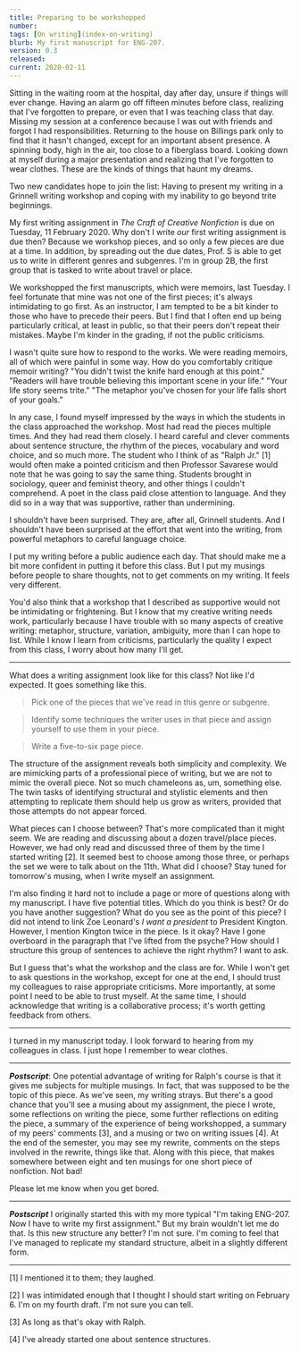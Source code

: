 ```yaml
---
title: Preparing to be workshopped
number: 
tags: [On writing](index-on-writing)
blurb: My first manuscript for ENG-207.
version: 0.3
released: 
current: 2020-02-11
---
```

Sitting in the waiting room at the hospital, day after day, unsure
if things will ever change.   Having an alarm go off fifteen minutes
before class, realizing that I've forgotten to prepare, or even
that I was teaching class that day.  Missing my session at a
conference because I was out with friends and forgot I had
responsibilities.  Returning to the house on Billings park only to
find that it hasn't changed, except for an important absent presence.
A spinning body, high in the air, too close to a fiberglass board.
Looking down at myself during a major presentation and realizing
that I've forgotten to wear clothes.  These are the kinds of things
that haunt my dreams.

Two new candidates hope to join the list: Having to present my
writing in a Grinnell writing workshop and coping with my inability
to go beyond trite beginnings.

My first writing assignment in _The Craft of Creative Nonfiction_
is due on Tuesday, 11 February 2020.  Why don't I write *our* first
writing assignment is due then?  Because we workshop pieces, and
so only a few pieces are due at a time.  In addition, by spreading
out the due dates, Prof. S is able to get us to write in different
genres and subgenres.  I'm in group 2B, the first group that is
tasked to write about travel or place.

We workshopped the first manuscripts, which were memoirs, last
Tuesday.  I feel fortunate that mine was not one of the first pieces;
it's always intimidating to go first.  As an instructor, I am tempted
to be a bit kinder to those who have to precede their peers.  But
I find that I often end up being particularly critical, at least
in public, so that their peers don't repeat their mistakes.  Maybe
I'm kinder in the grading, if not the public criticisms.

I wasn't quite sure how to respond to the works.  We were reading
memoirs, all of which were painful in some way.  How do you comfortably
critique memoir writing?  "You didn't twist the knife hard enough
at this point."  "Readers will have trouble believing this important
scene in your life."  "Your life story seems trite."  "The metaphor
you've chosen for your life falls short of your goals."

In any case, I found myself impressed by the ways in which the
students in the class approached the workshop.  Most had read the
pieces multiple times. And they had read them closely.  I heard
careful and clever comments about sentence structure, the rhythm
of the pieces, vocabulary and word choice, and so much more.  The
student who I think of as "Ralph Jr." [1] would often make a pointed
criticism and then Professor Savarese would note that he was going
to say the same thing.  Students brought in sociology, queer and
feminist theory, and other things I couldn't comprehend. A poet in
the class paid close attention to language.  And they did so in a
way that was supportive, rather than undermining.

I shouldn't have been surprised.  They are, after all, Grinnell
students.  And I shouldn't have been surprised at the effort that
went into the writing, from powerful metaphors to careful language
choice.

I put my writing before a public audience each day.  That should make
me a bit more confident in putting it before this class.  But I put
my musings before people to share thoughts, not to get comments on
my writing.  It feels very different.

You'd also think that a workshop that I described as supportive
would not be intimidating or frightening.  But I know that my
creative writing needs work, particularly because I have trouble
with so many aspects of creative writing: metaphor, structure,
variation, ambiguity, more than I can hope to list.  While I know
I learn from criticisms, particularly the quality I expect from
this class, I worry about how many I'll get.

---

What does a writing assignment look like for this class?  Not like
I'd expected.  It goes something like this.

> Pick one of the pieces that we've read in this genre or subgenre.

> Identify some techniques the writer uses in that piece and assign
  yourself to use them in your piece.

> Write a five-to-six page piece.

The structure of the assignment reveals both simplicity and complexity.
We are mimicking parts of a professional piece of writing, but we
are not to mimic the overall piece.  Not so much chameleons as, um,
something else.  The twin tasks of identifying structural and
stylistic elements and then attempting to replicate them should
help us grow as writers, provided that those attempts do not appear
forced.

What pieces can I choose between?  That's more complicated than it
might seem.  We are reading and discussing about a dozen travel/place
pieces.  However, we had only read and discussed three of them by
the time I started writing [2].  It seemed best to choose among those
three, or perhaps the set we were to talk about on the 11th.  What
did I choose?  Stay tuned for tomorrow's musing, when I write myself
an assignment.

I'm also finding it hard not to include a page or more of questions
along with my manuscript.  I have five potential titles.  Which do
you think is best?  Or do you have another suggestion?  What do you
see as the point of this piece?  I did not intend to link Zoe
Leonard's _I want a president_ to President Kington.  However, I
mention Kington twice in the piece.  Is it okay?  Have I gone
overboard in the paragraph that I've lifted from the psyche?  How
should I structure this group of sentences to achieve the right
rhythm?  I want to ask.

But I guess that's what the workshop and the class are for.  While
I won't get to ask questions in the workshop, except for one at the
end, I should trust my colleagues to raise appropriate criticisms.
More importantly, at some point I need to be able to trust myself.
At the same time, I should acknowledge that writing is a collaborative
process; it's worth getting feedback from others.

---

I turned in my manuscript today.  I look forward to hearing from my
colleagues in class.  I just hope I remember to wear clothes.

---

**_Postscript_**: One potential advantage of writing for Ralph's
course is that it gives me subjects for multiple musings.  In fact,
that was supposed to be the topic of this piece.  As we've seen,
my writing strays.  But there's a good chance that you'll see a
musing about my assignment, the piece I wrote, some reflections on
writing the piece, some further reflections on editing the piece,
a summary of the experience of being workshopped, a summary of my
peers' comments [3], and a musing or two on writing issues [4].
At the end of the semester, you may see my rewrite, comments on the
steps involved in the rewrite, things like that.  Along with this
piece, that makes somewhere between eight and ten musings for one
short piece of nonfiction.  Not bad!

Please let me know when you get bored.

---

**_Postscript_** I originally started this with my more typical "I'm
taking ENG-207.  Now I have to write my first assignment."  But my brain
wouldn't let me do that.  Is this new structure any better?  I'm not
sure.  I'm coming to feel that I've managed to replicate my standard
structure, albeit in a slightly different form.

---

[1] I mentioned it to them; they laughed.

[2] I was intimidated enough that I thought I should start writing on 
February 6.  I'm on my fourth draft.  I'm not sure you can tell.

[3] As long as that's okay with Ralph.

[4] I've already started one about sentence structures.
